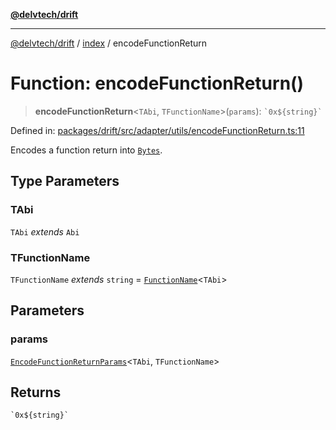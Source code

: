 [**@delvtech/drift**](../../README.md)

***

[@delvtech/drift](../../README.md) / [index](../README.md) / encodeFunctionReturn

# Function: encodeFunctionReturn()

> **encodeFunctionReturn**\<`TAbi`, `TFunctionName`\>(`params`): `` `0x${string}` ``

Defined in: [packages/drift/src/adapter/utils/encodeFunctionReturn.ts:11](https://github.com/delvtech/drift/blob/95370f81f9813e8d583ed884b0b07657be0d8f2c/packages/drift/src/adapter/utils/encodeFunctionReturn.ts#L11)

Encodes a function return into [`Bytes`](../type-aliases/Bytes.md).

## Type Parameters

### TAbi

`TAbi` *extends* `Abi`

### TFunctionName

`TFunctionName` *extends* `string` = [`FunctionName`](../type-aliases/FunctionName.md)\<`TAbi`\>

## Parameters

### params

[`EncodeFunctionReturnParams`](../interfaces/EncodeFunctionReturnParams.md)\<`TAbi`, `TFunctionName`\>

## Returns

`` `0x${string}` ``

